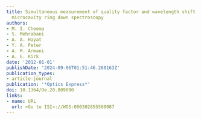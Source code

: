 ```yaml
---
title: Simultaneous measurement of quality factor and wavelength shift by phase shift
  microcavity ring down spectroscopy
authors:
- M. I. Cheema
- S. Mehrabani
- A. A. Hayat
- Y. A. Peter
- A. M. Armani
- A. G. Kirk
date: '2012-01-01'
publishDate: '2024-09-06T01:51:46.260163Z'
publication_types:
- article-journal
publication: '*Optics Express*'
doi: 10.1364/Oe.20.009090
links:
- name: URL
  url: <Go to ISI>://WOS:000302855500087
---
```

